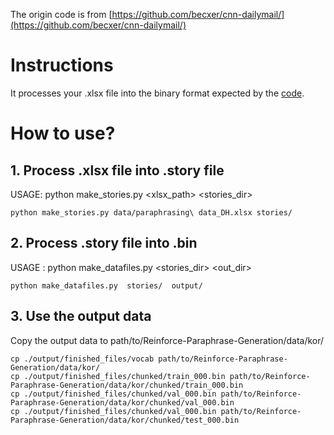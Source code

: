The origin code is from [https://github.com/becxer/cnn-dailymail/](https://github.com/becxer/cnn-dailymail/)

# Instructions
It processes your .xlsx file into the binary format expected by the [code](https://github.com/Atomato/Reinforce-Paraphrase-Generation).

# How to use?
## 1. Process .xlsx file into .story file
USAGE: python make_stories.py <xlsx_path> <stories_dir>
```
python make_stories.py data/paraphrasing\ data_DH.xlsx stories/ 
```

## 2. Process .story file into .bin
USAGE : python make_datafiles.py <stories_dir> <out_dir>
```
python make_datafiles.py  stories/  output/
```
## 3. Use the output data
Copy the output data to path/to/Reinforce-Paraphrase-Generation/data/kor/
```
cp ./output/finished_files/vocab path/to/Reinforce-Paraphrase-Generation/data/kor/
cp ./output/finished_files/chunked/train_000.bin path/to/Reinforce-Paraphrase-Generation/data/kor/chunked/train_000.bin
cp ./output/finished_files/chunked/val_000.bin path/to/Reinforce-Paraphrase-Generation/data/kor/chunked/val_000.bin
cp ./output/finished_files/chunked/val_000.bin path/to/Reinforce-Paraphrase-Generation/data/kor/chunked/test_000.bin
```
